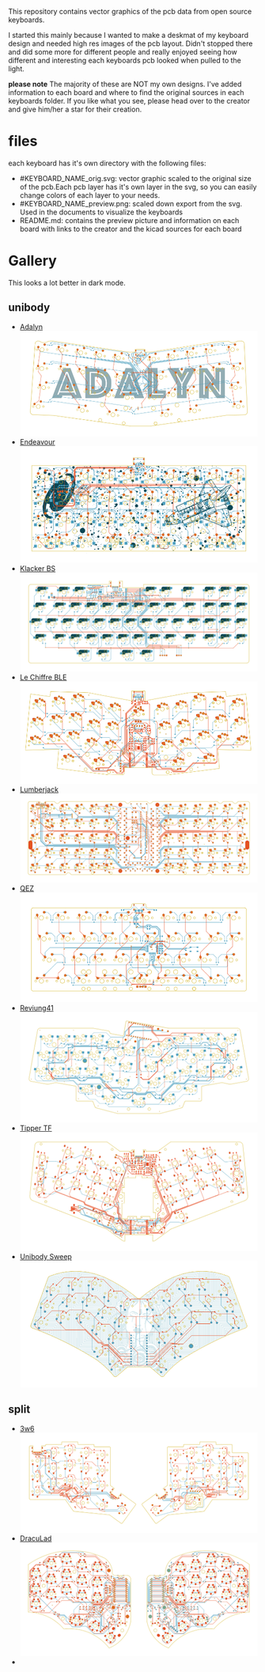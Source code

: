 This repository contains vector graphics of the pcb data from open source keyboards.

I started this mainly because I wanted to make a deskmat of my keyboard design and needed high res images of the pcb layout.
Didn't stopped there and did some more for different people and really enjoyed seeing how different and interesting each keyboards pcb looked when pulled to the light.

**please note**
The majority of these are NOT my own designs. I've added information to each board and where to find the original sources in each keyboards folder. If you like what you see, please head over to the creator and give him/her a star for their creation. 

# files
each keyboard has it's own directory with the following files: 
- #KEYBOARD_NAME_orig.svg: vector graphic scaled to the original size of the pcb.Each pcb layer has it's own layer in the svg, so you can easily change colors of each layer to your needs.
- #KEYBOARD_NAME_preview.png: scaled down export from the svg. Used in the documents to visualize the keyboards
- README.md: contains the preview picture and information on each board with links to the creator and the kicad sources for each board

# Gallery
This looks a lot better in dark mode.

## unibody
- [Adalyn](./Adalyn) ![Adalyn](./Adalyn/adalyn_preview.png)
- [Endeavour](./Endeavour) ![Endeavour](./Endeavour/endeavour_preview.png)
- [Klacker BS](./Klacker_BS) ![Klacker BS](./Klacker_BS/klacker_bs_preview.png)
- [Le Chiffre BLE](./Le_Chiffre_BLE) ![Le Chiffre BLE](./Le_Chiffre_BLE/lechiffreble_preview.png)
- [Lumberjack](./Lumberjack) ![Lumberjack](./Lumberjack/lumberjack_preview.png)
- [QEZ](./QEZ) ![QEZ](./QEZ/qez_preview.png)
- [Reviung41](./Reviung41) ![Reviung41](./Reviung41/reviung41_preview.png)
- [Tipper TF](./Tipper_TF) ![Tipper TF](./Tipper_TF/tippertf_preview.png)
- [Unibody Sweep](./Unibody_Sweep) ![Unibody Sweep](./Unibody_Sweep/unibodysweep_preview.png)

## split
- [3w6](./3W6) ![3w6](./3W6/3w6_preview.png)
- [DracuLad](./DracuLad) ![DracuLad](./DracuLad/draculad_preview.png)
- 


